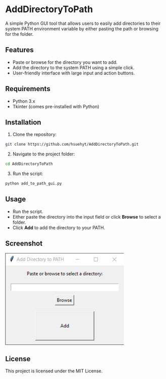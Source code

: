 # AddDirectoryToPath

A simple Python GUI tool that allows users to easily add directories to their system PATH environment variable by either pasting the path or browsing for the folder.

## Features
- Paste or browse for the directory you want to add.
- Add the directory to the system PATH using a simple click.
- User-friendly interface with large input and action buttons.

## Requirements
- Python 3.x
- Tkinter (comes pre-installed with Python)

## Installation
1. Clone the repository:
```bash
git clone https://github.com/hsuehyt/AddDirectoryToPath.git
```
2. Navigate to the project folder:
```bash
cd AddDirectoryToPath
```
3. Run the script:
```bash
python add_to_path_gui.py
```

## Usage
- Run the script.
- Either paste the directory into the input field or click **Browse** to select a folder.
- Click **Add** to add the directory to your PATH.

## Screenshot
![App Screenshot](https://github.com/hsuehyt/AddDirectoryToPath/blob/main/images/Screenshot%202025-03-23%20171723.png)

## License
This project is licensed under the MIT License.
